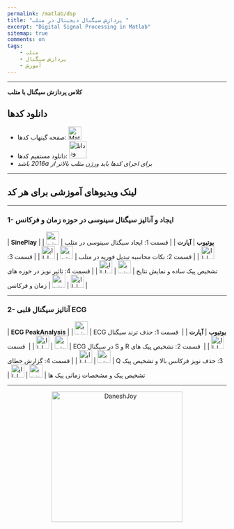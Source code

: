 ```yaml
---
permalink: /matlab/dsp
title: "پردازش سیگنال دیجیتال در متلب "
excerpt: "Digital Signal Processing in Matlab"
sitemap: true
comments: on
tags:
    - متلب
    - پردازش سیگنال
    - آموزش
---
```



<div id="7298406733"><script type="text/JavaScript" src="https://www.aparat.com/embed/kl1eE?data[rnddiv]=7298406733&data[responsive]=yes&&recom=none"></script></div>

---

**کلاس پردازش سیگنال با متلب**

## دانلود کدها
- صفحه گیتهاب کدها: <a  href="http://github.com/DaneshJoy/matlabdsp" target="_blank"><img src="{{ '/assets/images/github.png' | relative_url }}" width="30px" title="MatlabDSP on Github" alt="MatlabDSP on Github"></a><br/>
- دانلود مستقیم کدها: <a  href="https://github.com/DaneshJoy/matlabdsp/archive/master.zip"><img src="{{ '/assets/images/download.png' | relative_url }}" width="40px" title="دانلود" alt="دانلود"></a><br/>
- *&#x202b;برای اجرای کدها باید ورژن متلب بالاتر از 2016a باشد*

-------------------------------------

## لینک ویدیوهای آموزشی برای هر کد

-------------------------------------

### 1- ایجاد و آنالیز سیگنال سینوسی در حوزه زمان و فرکانس

| **SinePlay** | **یوتیوب** | **آپارت** |
| قسمت 1: ایجاد سیگنال سینوسی در متلب | <a href="https://youtu.be/Qfki1clmsPs" target="_blank"><img src="{{ '/assets/images/youtube.png' | relative_url }}" width="30px" title="یوتیوب" alt="یوتیوب"></a> | <a href="https://www.aparat.com/v/kl1eE" target="_blank"><img src="{{ '/assets/images/aparat.png' | relative_url }}" width="30px" title="اپارات" alt="اپارات"></a> |
| قسمت 2: نکات محاسبه تبدیل فوریه در متلب | <a href="https://youtu.be/27PBMl7l6sk" target="_blank"><img src="{{ '/assets/images/youtube.png' | relative_url }}" width="30px" title="یوتیوب" alt="یوتیوب"></a> | <a href="https://www.aparat.com/v/oYOB7" target="_blank"><img src="{{ '/assets/images/aparat.png' | relative_url }}" width="30px" title="اپارات" alt="اپارات"></a> |
| قسمت 3: تشخیص پیک ساده و نمایش نتایج | <a href="https://youtu.be/yYXC3fu3Dpo" target="_blank"><img src="{{ '/assets/images/youtube.png' | relative_url }}" width="30px" title="یوتیوب" alt="یوتیوب"></a> | <a href="https://www.aparat.com/v/B63Lo" target="_blank"><img src="{{ '/assets/images/aparat.png' | relative_url }}" width="30px" title="اپارات" alt="اپارات"></a> |
| قسمت 4: تاثیر نویز در حوزه های زمان و فرکانس | <a href="https://youtu.be/4_hRsE792kA" target="_blank"><img src="{{ '/assets/images/youtube.png' | relative_url }}" width="30px" title="یوتیوب" alt="یوتیوب"></a> | <a href="https://www.aparat.com/v/iZROx" target="_blank"><img src="{{ '/assets/images/aparat.png' | relative_url }}" width="30px" title="اپارات" alt="اپارات"></a> |


-------------------------------------

### 2- آنالیز سیگنال قلبی ECG

| **ECG PeakAnalysis** | **یوتیوب** | **آپارت** |
|  &#x202b; قسمت 1: حذف ترند سیگنال ECG | <a href="https://youtu.be/c-qYhtngcjU" target="_blank"><img src="{{ '/assets/images/youtube.png' | relative_url }}" width="30px" title="یوتیوب" alt="یوتیوب"></a> | <a href="https://www.aparat.com/v/ihHDt" target="_blank"><img src="{{ '/assets/images/aparat.png' | relative_url }}" width="30px" title="اپارات" alt="اپارات"></a> |
|  &#x202b; قسمت 2: تشخیص پیک های R و S در سیگنال ECG | <a href="https://youtu.be/ASyLt3KfTBk" target="_blank"><img src="{{ '/assets/images/youtube.png' | relative_url }}" width="30px" title="یوتیوب" alt="یوتیوب"></a> | <a href="https://www.aparat.com/v/qyzd2" target="_blank"><img src="{{ '/assets/images/aparat.png' | relative_url }}" width="30px" title="اپارات" alt="اپارات"></a> |
|  &#x202b; قسمت 3: حذف نویز فرکانس بالا و تشخیص پیک Q | <a href="https://youtu.be/a4GSkAt845E" target="_blank"><img src="{{ '/assets/images/youtube.png' | relative_url }}" width="30px" title="یوتیوب" alt="یوتیوب"></a> | <a href="https://www.aparat.com/v/I8BkE" target="_blank"><img src="{{ '/assets/images/aparat.png' | relative_url }}" width="30px" title="اپارات" alt="اپارات"></a> |
| قسمت 4: گزارش خطای تشخیص پیک و مشخصات زمانی پیک ها | <a href="https://youtu.be/BenNWPkpSoM" target="_blank"><img src="{{ '/assets/images/youtube.png' | relative_url }}" width="30px" title="یوتیوب" alt="یوتیوب"></a> | <a href="https://www.aparat.com/v/zr1Tv" target="_blank"><img src="{{ '/assets/images/aparat.png' | relative_url }}" width="30px" title="اپارات" alt="اپارات"></a> |


-------------------------------------

<p align="center">
  <a href="https://daneshjoy.ir">
    <img src="{{ '/assets/images/DaneshJoy.png' | relative_url }}" width="300px" title="DaneshJoy" alt="DaneshJoy"> 
  </a>
</p>

<div class="well">
<div class="rw-ui-container"></div>
</div>

